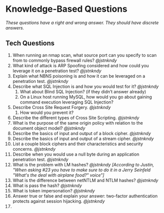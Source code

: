 # Knowledge-Based Questions #
*These questions have a right and wrong answer. They should have discrete answers.*

## Tech Questions ##
1. When running an nmap scan, what source port can you specify to scan from to commonly bypass firewall rules? *@jstnkndy*
2. What kind of attack is ARP Spoofing considered and how could you leverage it on a penetration test? *@jstnkndy*
3. Explain what NBNS poisoning is and how it can be leveraged on a penetration test. *@jstnkndy*
4. Describe what SQL Injection is and how you would test for it? *@jstnkndy*
    1. What about Blind SQL Injection? (if they didn’t answer already)
    1. On a Linux host running MySQL, how would you go about gaining command execution leveraging SQL Injection?
2. Describe Cross Site Request Forgery. *@jstnkndy*
    1. How would you prevent it?
2. Describe the different types of Cross Site Scripting. *@jstnkndy*
3. What is the purpose of the same origin policy with relation to the document object model? *@jstnkndy*
4. Describe the basics of input and output of a block cipher. *@jstnkndy*
5. Describe the basics of input and output of a stream cipher. *@jstnkndy*
6. List a couple block ciphers and their characteristics and security concerns. *@jstnkndy*
7. Describe when you would use a null byte during an application penetration test. *@jstnkndy*
8. What is the problem with LM hashes? *@jstnkndy* *[According to Justin, "When asking #23 you have to make sure to do it in a Jerry Seinfeld "What's the deal with airplane food?" voice"]*
9. What is the difference between netNTLM and NTLM hashes? *@jstnkndy*
10. What is pass the hash? *@jstnkndy*
11. What is token impersonation? *@jstnkndy*
12. Answer true or false and explain your answer: two-factor authentication protects against session hijacking. *@jstnkndy*
13. 